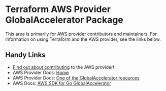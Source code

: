 # Terraform AWS Provider GlobalAccelerator Package

This area is primarily for AWS provider contributors and maintainers. For information on _using_ Terraform and the AWS provider, see the links below.

## Handy Links

* [Find out about contributing](https://hashicorp.github.io/terraform-provider-aws/#contribute) to the AWS provider!
* AWS Provider Docs: [Home](https://registry.terraform.io/providers/hashicorp/aws/latest/docs)
* AWS Provider Docs: [One of the GlobalAccelerator resources](https://registry.terraform.io/providers/hashicorp/aws/latest/docs/resources/globalaccelerator_accelerator)
* AWS Docs: [AWS SDK for Go GlobalAccelerator](https://docs.aws.amazon.com/sdk-for-go/api/service/globalaccelerator/)
